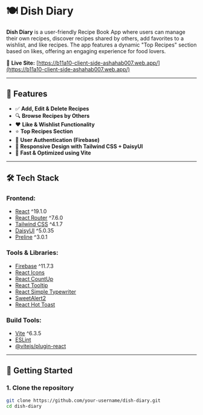 # 🍽️ Dish Diary

**Dish Diary** is a user-friendly Recipe Book App where users can manage their own recipes, discover recipes shared by others, add favorites to a wishlist, and like recipes. The app features a dynamic "Top Recipes" section based on likes, offering an engaging experience for food lovers.

🔗 **Live Site:** [https://b11a10-client-side-ashahab007.web.app/](https://b11a10-client-side-ashahab007.web.app/)

---

## 📌 Features

- ✅ **Add, Edit & Delete Recipes**
- 🔍 **Browse Recipes by Others**
- ❤️ **Like & Wishlist Functionality**
- ⭐ **Top Recipes Section**
- 🔐 **User Authentication (Firebase)**
- 📱 **Responsive Design with Tailwind CSS + DaisyUI**
- 🚀 **Fast & Optimized using Vite**

---

## 🛠️ Tech Stack

### Frontend:

- [React](https://reactjs.org/) ^19.1.0
- [React Router](https://reactrouter.com/) ^7.6.0
- [Tailwind CSS](https://tailwindcss.com/) ^4.1.7
- [DaisyUI](https://daisyui.com/) ^5.0.35
- [Preline](https://preline.co/) ^3.0.1

### Tools & Libraries:

- [Firebase](https://firebase.google.com/) ^11.7.3
- [React Icons](https://react-icons.github.io/react-icons/)
- [React CountUp](https://www.npmjs.com/package/react-countup)
- [React Tooltip](https://www.npmjs.com/package/react-tooltip)
- [React Simple Typewriter](https://www.npmjs.com/package/react-simple-typewriter)
- [SweetAlert2](https://sweetalert2.github.io/)
- [React Hot Toast](https://react-hot-toast.com/)

### Build Tools:

- [Vite](https://vitejs.dev/) ^6.3.5
- [ESLint](https://eslint.org/)
- [@vitejs/plugin-react](https://www.npmjs.com/package/@vitejs/plugin-react)

---

## 🚀 Getting Started

### 1. Clone the repository

```bash
git clone https://github.com/your-username/dish-diary.git
cd dish-diary
```
